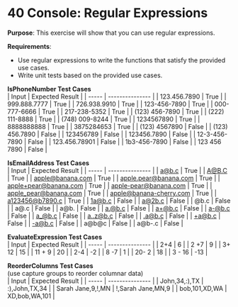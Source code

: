 # 40 Console: Regular Expressions

**Purpose**: This exercise will show that you can use regular expressions.

**Requirements**:  
- Use regular expressions to write the functions that satisfy the provided use cases.
- Write unit tests based on the provided use cases.

**IsPhoneNumber Test Cases**  
| Input | Expected Result |
| ----- | --------------- |
| 123.456.7890 | True |
| 999.888.7777 | True |
| 726.938.9910 | True |
| 123-456-7890 | True |
| 000-777-6666 | True |
| 217-238-5352 | True |
| (123) 456-7890 | True |
| (222) 111-8888 | True |
| (748) 009-8244 | True |
| 1234567890 | True |
| 8888888888 | True |
| 3875284653 | True |
| (123) 4567890 | False |
| (123) 456.7890 | False |
| 123456789 | False |
| 123456.7890 | False |
| 12-3-456-7890 | False |
| 123.456.78901 | False |
| 1b3-456-7890 | False |
| 123 456 7890 | False |

**IsEmailAddress Test Cases**  
| Input | Expected Result |
| ----- | --------------- |
| a@b.c | True |
| A@B.C | True |
| apple@banana.com | True |
| apple.pear@banana.com | True |
| apple+pear@banana.com | True |
| apple-pear@banana.com | True |
| apple_pear@banana.com | True |
| apple@banana-cherry.com | True |
| a123456@b7890.c | True |
| 1a@b.c | False |
| a@2b.c | False |
| @b.c | False |
| a@.c | False |
| a@b. | False |
| a.@b.c | False |
| a+@b.c | False |
| a-@b.c | False |
| a_@b.c | False |
| a..z@b.c | False |
| .a@b.c | False |
| +a@b.c | False |
| -a@b.c | False |
| a@b@c | False |
| a@b-.c | False |

**EvaluateExpression Test Cases**  
| Input | Expected Result |
| ----- | --------------- |
| 2+4 | 6 |
| 2 +7 | 9 |
| 3+ 12 | 15 |
| 11 + 9 | 20 |
| 2-4 | -2 |
| 8 -7 | 1 |
| 20- 2 | 18 |
| 3 - 16 | -13 |

**ReorderColumns Test Cases**  
(use capture groups to reorder columnar data)  
| Input | Expected Result |
| ----- | --------------- |
| John,34,:),TX | :),John,TX,34 |
| Sarah Jane,9,!,MN | !,Sarah Jane,MN,9 |
| bob,101,XD,WA | XD,bob,WA,101 |

